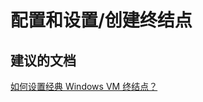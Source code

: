 <properties
    pageTitle="configuration and setup/create endpoints"
    description="配置和设置/创建终结点"
    service="microsoft.compute"
    resource="virtualmachines"
    authors="aashu"
    displayOrder=""
    selfHelpType="generic"
    supportTopicIds="32411849"
    resourceTags="linux, redhat"
    productPesIds="15571"
    cloudEnvironments="public"
/>


# 配置和设置/创建终结点

## **建议的文档**
[如何设置经典 Windows VM 终结点？](https://azure.microsoft.com/documentation/articles/virtual-machines-linux-classic-setup-endpoints/)



<!--HONumber=Sep16_HO3-->


